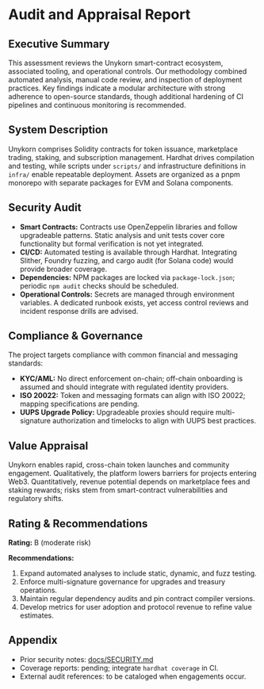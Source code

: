 # Audit and Appraisal Report

## Executive Summary
This assessment reviews the Unykorn smart-contract ecosystem, associated tooling, and operational controls. Our methodology combined automated analysis, manual code review, and inspection of deployment practices. Key findings indicate a modular architecture with strong adherence to open-source standards, though additional hardening of CI pipelines and continuous monitoring is recommended.

## System Description
Unykorn comprises Solidity contracts for token issuance, marketplace trading, staking, and subscription management. Hardhat drives compilation and testing, while scripts under `scripts/` and infrastructure definitions in `infra/` enable repeatable deployment. Assets are organized as a pnpm monorepo with separate packages for EVM and Solana components.

## Security Audit
- **Smart Contracts:** Contracts use OpenZeppelin libraries and follow upgradeable patterns. Static analysis and unit tests cover core functionality but formal verification is not yet integrated.
- **CI/CD:** Automated testing is available through Hardhat. Integrating Slither, Foundry fuzzing, and cargo audit (for Solana code) would provide broader coverage.
- **Dependencies:** NPM packages are locked via `package-lock.json`; periodic `npm audit` checks should be scheduled.
- **Operational Controls:** Secrets are managed through environment variables. A dedicated runbook exists, yet access control reviews and incident response drills are advised.

## Compliance & Governance
The project targets compliance with common financial and messaging standards:
- **KYC/AML:** No direct enforcement on-chain; off-chain onboarding is assumed and should integrate with regulated identity providers.
- **ISO 20022:** Token and messaging formats can align with ISO 20022; mapping specifications are pending.
- **UUPS Upgrade Policy:** Upgradeable proxies should require multi-signature authorization and timelocks to align with UUPS best practices.

## Value Appraisal
Unykorn enables rapid, cross-chain token launches and community engagement. Qualitatively, the platform lowers barriers for projects entering Web3. Quantitatively, revenue potential depends on marketplace fees and staking rewards; risks stem from smart-contract vulnerabilities and regulatory shifts.

## Rating & Recommendations
**Rating:** B (moderate risk)

**Recommendations:**
1. Expand automated analyses to include static, dynamic, and fuzz testing.
2. Enforce multi-signature governance for upgrades and treasury operations.
3. Maintain regular dependency audits and pin contract compiler versions.
4. Develop metrics for user adoption and protocol revenue to refine value estimates.

## Appendix
- Prior security notes: [docs/SECURITY.md](SECURITY.md)
- Coverage reports: pending; integrate `hardhat coverage` in CI.
- External audit references: to be cataloged when engagements occur.
